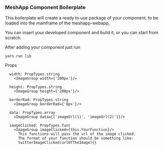 ### MeshApp Component Boilerplate

This boilerplate will create a ready to use package of your component,
to be loaded into the mainframe of the meshapp-webapp,

You can insert your developed component and build it,
or you can start from scratch.

After adding your component just run

```
yarn run lib
```

Props

```
  width: PropTypes.string
    <ImageGroup width={'200px'}/>

  height: PropTypes.string
    <ImageGroup height={'200px'}/>

  borderRad: PropTypes.string
    <ImageGroup borderRad={'8px'}/>

  data: PropTypes.array
    <ImageGroup data={['imageUrl(1)', 'imageUrl(2)']}/>

  imageClicked: PropTypes.func
    <ImageGroup imageClicked={this.YourFunction}/>
      This functions will pass the url of the image clicked. 
      The format of your function should be something like:
      twitterImageClicked(urlOfTheImage){}
```
